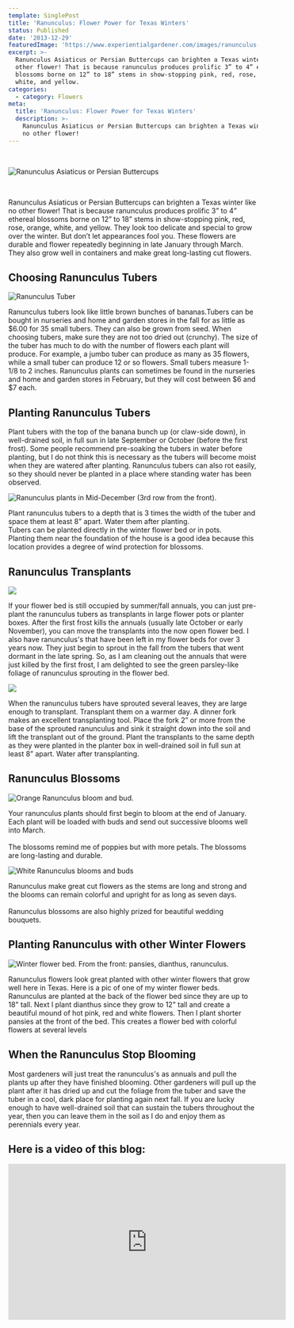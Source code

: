 ```yaml
---
template: SinglePost
title: 'Ranunculus: Flower Power for Texas Winters'
status: Published
date: '2013-12-29'
featuredImage: 'https://www.experientialgardener.com/images/ranunculus-mass.jpg'
excerpt: >-
  Ranunculus Asiaticus or Persian Buttercups can brighten a Texas winter like no
  other flower! That is because ranunculus produces prolific 3” to 4” ethereal
  blossoms borne on 12” to 18” stems in show-stopping pink, red, rose, orange,
  white, and yellow.
categories:
  - category: Flowers
meta:
  title: 'Ranunculus: Flower Power for Texas Winters'
  description: >-
    Ranunculus Asiaticus or Persian Buttercups can brighten a Texas winter like
    no other flower!
---
```


<br>

![Ranunculus Asiaticus or Persian Buttercups](/images/ranunculus-mass.jpg "Ranunculus Asiaticus or Persian Buttercups.")

<br>

Ranunculus Asiaticus or Persian Buttercups can brighten a Texas winter like no other flower! That is because ranunculus produces prolific 3” to 4” ethereal blossoms borne on 12” to 18” stems in show-stopping pink, red, rose, orange, white, and yellow. They look too delicate and special to grow over the winter. But don’t let appearances fool you. These flowers are durable and flower repeatedly beginning in late January through March. They also grow well in containers and make great long-lasting cut flowers.

## Choosing Ranunculus Tubers

![Ranunculus Tuber](https://www.experientialgardener.com/images/ran-tuber.jpg "Ranunculus Tuber")

Ranunculus tubers look like little brown bunches of bananas.Tubers can be bought in nurseries and home and garden stores in the fall for as little as $6.00 for 35 small tubers. They can also be grown from seed. When choosing tubers, make sure they are not too dried out (crunchy). The size of the tuber has much to do with the number of flowers each plant will produce. For example, a jumbo tuber can produce as many as 35 flowers, while a small tuber can produce 12 or so flowers. Small tubers measure 1-1/8 to 2 inches. Ranunculus plants can sometimes be found in the nurseries and home and garden stores in February, but they will cost between $6 and $7 each.

## Planting Ranunculus Tubers

Plant tubers with the top of the banana bunch up (or claw-side down), in well-drained soil, in full sun in late September or October (before the first frost). Some people recommend pre-soaking the tubers in water before planting, but I do not think this is necessary as the tubers will become moist when they are watered after planting. Ranunculus tubers can also rot easily, so they should never be planted in a place where standing water has been observed.

![Ranunculus plants in Mid-December (3rd row from the front).](https://www.experientialgardener.com/images/ranunculus-foliage.jpg "Ranunculus plants in Mid-December (3rd row from the front).")

Plant ranunculus tubers to a depth that is 3 times the width of the tuber and space them at least 8” apart. Water them after planting.\
Tubers can be planted directly in the winter flower bed or in pots.\
Planting them near the foundation of the house is a good idea because this location provides a degree of wind protection for blossoms.

## **Ranunculus Transplants**

![](https://www.experientialgardener.com/images/ranunculus-transplanting.jpg)

If your flower bed is still occupied by summer/fall annuals, you can just pre-plant the ranunculus tubers as transplants in large flower pots or planter boxes. After the first frost kills the annuals (usually late October or early November), you can move the transplants into the now open flower bed. I also have ranunculus's that have been left in my flower beds for over 3 years now. They just begin to sprout in the fall from the tubers that went dormant in the late spring. So, as I am cleaning out the annuals that were just killed by the first frost, I am delighted to see the green parsley-like foliage of ranunculus sprouting in the flower bed.

![](https://www.experientialgardener.com/images/ranunculus-transplanting-2.jpg)

When the ranunculus tubers have sprouted several leaves, they are large enough to transplant. Transplant them on a warmer day. A dinner fork makes an excellent transplanting tool. Place the fork 2” or more from the base of the sprouted ranunculus and sink it straight down into the soil and lift the transplant out of the ground. Plant the transplants to the same depth as they were planted in the planter box in well-drained soil in full sun at least 8” apart. Water after transplanting.

## Ranunculus Blossoms

![Orange Ranunculus bloom and bud.](https://www.experientialgardener.com/images/ranunculus-orange.jpg "Orange Ranunculus bloom and bud.")

Your ranunculus plants should first begin to bloom at the end of January. Each plant will be loaded with buds and send out successive blooms well into March. <br><br> The blossoms remind me of poppies but with more petals. The blossoms are long-lasting and durable.

![White Ranunculus blooms and buds](https://www.experientialgardener.com/images/white-ranunculus.jpg "White Ranunculus blooms and buds")

Ranunculus make great cut flowers as the stems are long and strong and the blooms can remain colorful and upright for as long as seven days. <br><br> Ranunculus blossoms are also highly prized for beautiful wedding bouquets.

## Planting Ranunculus with other Winter Flowers

![Winter flower bed. From the front: pansies, dianthus, ranunculus.](https://www.experientialgardener.com/images/ranunculus-dianthus-pansy-bed-smaller.jpg "Winter flower bed. From the front: pansies, dianthus, ranunculus.")


Ranunculus flowers look great planted with other winter flowers that grow well here in Texas. Here is a pic of one of my winter flower beds. Ranunculus are planted at the back of the flower bed since they are up to 18" tall. Next I plant dianthus since they grow to 12" tall and create a beautiful mound of hot pink, red and white flowers. Then I plant shorter pansies at the front of the bed. This creates a flower bed with colorful flowers at several levels

## When the Ranunculus Stop Blooming

Most gardeners will just treat the ranunculus's as annuals and pull the plants up after they have finished blooming. Other gardeners will pull up the plant after it has dried up and cut the foliage from the tuber and save the tuber in a cool, dark place for planting again next fall. If you are lucky enough to have well-drained soil that can sustain the tubers throughout the year, then you can leave them in the soil as I do and enjoy them as perennials every year.

## Here is a video of this blog:

<iframe width="560" height="315" src="https://www.youtube.com/embed/QFtewxrEOOI" frameborder="0" allow="accelerometer; autoplay; encrypted-media; gyroscope; picture-in-picture" allowfullscreen></iframe>
